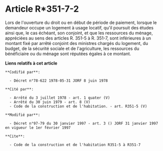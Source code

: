 # Article R*351-7-2

Lors de l'ouverture du droit ou en début de période de paiement, lorsque le demandeur occupe un logement à usage locatif,
qu'il poursuit des études ainsi que, le cas échéant, son conjoint, et que les ressources du ménage, appréciées au sens des
articles R. 351-5 à R. 351-7, sont inférieures à un montant fixé par arrêté conjoint des ministres chargés du logement, du
budget, de la sécurité sociale et de l'agriculture, les ressources du bénéficiaire ou du ménage sont réputées égales à ce
montant.

**Liens relatifs à cet article**

	**Codifié par**:

	  - Décret n°78-622 1978-05-31 JORF 8 juin 1978

	**Cité par**:

	  - Arrêté du 3 juillet 1978 - art. 1 quater (V)
	  - Arrêté du 30 juin 1979 - art. 8 (V)
	  - Code de la construction et de l'habitation. - art. R351-5 (V)

	**Modifié par**:

	  - Décret n°97-79 du 30 janvier 1997 - art. 3 () JORF 31 janvier 1997 en vigueur le 1er février 1997

	**Cite**:

	  - Code de la construction et de l'habitation R351-5 à R351-7
